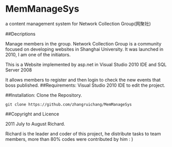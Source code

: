 MemManageSys
============

a content management system for Network Collection Group(网聚社)

##Decriptions

Manage  members in the group. Network Collection Group is a community focused on developing websites in Shanghai University.
It was launched in 2010, I am one of the initiators.

This is a Website implemented by asp.net in Visual Studio 2010 IDE and SQL Server 2008

It allows members to register and then login to check the new events that boss published.
##Requirements:
Visual Studio 2010 IDE to edit the project.


##Installation:
Clone the Repository.

	git clone https://github.com/zhangruichang/MemManageSys

##Copyright and Licence

2011 July to August Richard.

Richard is the leader and coder of this project, he distribute tasks to team members, more than 80% codes were contributed by him : )
